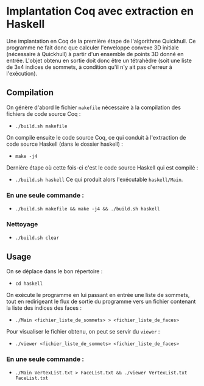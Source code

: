 # Implantation Coq avec extraction en Haskell
Une implantation en Coq de la première étape de l'algorithme Quickhull.
Ce programme ne fait donc que calculer l'enveloppe convexe 3D initiale (nécessaire à Quickhull) à partir d'un ensemble de points 3D donné en entrée. L'objet obtenu en sortie doit donc être un tétrahèdre (soit une liste de 3x4 indices de sommets, à condition qu'il n'y ait pas d'erreur à l'exécution).

## Compilation
On génère d'abord le fichier `makefile` nécessaire à la compilation des fichiers de code source Coq :
- `./build.sh makefile`

On compile ensuite le code source Coq, ce qui conduit à l'extraction de code source Haskell (dans le dossier haskell) :
- `make -j4`

Dernière étape où cette fois-ci c'est le code source Haskell qui est compilé :
- `./build.sh haskell`
Ce qui produit alors l'exécutable `haskell/Main`.

### En une seule commande :
- `./build.sh makefile && make -j4 && ./build.sh haskell`

### Nettoyage
- `./build.sh clear`

## Usage
On se déplace dans le bon répertoire :
- `cd haskell`

On exécute le programme en lui passant en entrée une liste de sommets, tout en redirigeant le flux de sortie du programme vers un fichier contenant la liste des indices des faces :
- `./Main <fichier_liste_de_sommets> > <fichier_liste_de_faces>`

Pour visualiser le fichier obtenu, on peut se servir du `viewer` :
- `./viewer <fichier_liste_de_sommets> <fichier_liste_de_faces>`

### En une seule commande :
- `./Main VertexList.txt > FaceList.txt && ./viewer VertexList.txt FaceList.txt`
